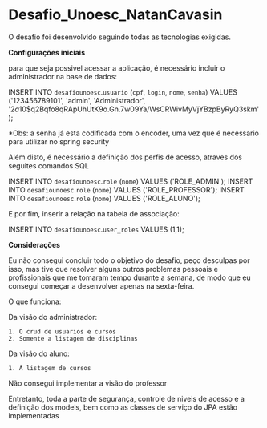 # Desafio_Unoesc_NatanCavasin

O desafio foi desenvolvido seguindo todas as tecnologias exigidas.

**Configurações iniciais**

para que seja possivel acessar a aplicação, é necessário incluir o administrador na base de dados:

INSERT INTO `desafiounoesc`.`usuario` (`cpf`, `login`, `nome`, `senha`) VALUES ('123456789101', 'admin', 'Administrador', '$2a$10$q2Bqfo8qRApUhUtK9o.Gn.7w09Ya/WsCRWivMyVjYBzpByRyQ3skm');

*Obs: a senha já esta codificada com o encoder, uma vez que é necessario para utilizar no spring security

Além disto, é necessário a definição dos perfis de acesso, atraves dos seguites comandos SQL

INSERT INTO `desafiounoesc`.`role` (`nome`) VALUES ('ROLE_ADMIN');
INSERT INTO `desafiounoesc`.`role` (`nome`) VALUES ('ROLE_PROFESSOR');
INSERT INTO `desafiounoesc`.`role` (`nome`) VALUES ('ROLE_ALUNO');

E por fim, inserir a relação na tabela de associação:

INSERT INTO `desafiounoesc`.`user_roles` VALUES (1,1);

**Considerações**

Eu não consegui concluir todo o objetivo do desafio, peço desculpas por isso, mas tive que resolver alguns outros problemas pessoais 
e profissionais que me tomaram tempo durante a semana, de modo que eu consegui começar a desenvolver apenas na sexta-feira.

O que funciona:

  Da visão do administrador:

    1. O crud de usuarios e cursos
    2. Somente a listagem de disciplinas
   
 Da visão do aluno:
 
    1. A listagem de cursos
    
Não consegui implementar a visão do professor

Entretanto, toda a parte de segurança, controle de niveis de acesso e a definição dos models, bem como as classes de serviço do JPA estão implementadas
